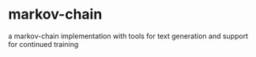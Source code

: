 # markov-chain
a markov-chain implementation with tools for text generation and support for continued training

